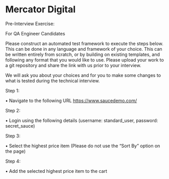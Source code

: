 # Mercator Digital

Pre-Interview Exercise:

For QA Engineer Candidates

Please construct an automated test framework to execute the steps
below. This can be done in any language and framework of your
choice. This can be written entirely from scratch, or by building on
existing templates, and following any format that you would like to
use. Please upload your work to a git repository and share the link
with us prior to your interview.

We will ask you about your choices and for you to make some changes
to what is tested during the technical interview.

Step 1:

• Navigate to the following URL https://www.saucedemo.com/

Step 2:

• Login using the following details (username: standard_user,
password: secret_sauce)

Step 3:

• Select the highest price item (Please do not use the “Sort By” option
on the page)

Step 4:

• Add the selected highest price item to the cart
